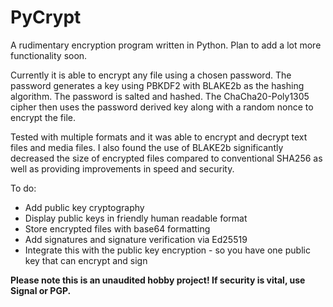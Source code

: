 # PyCrypt

A rudimentary encryption program written in Python. Plan to add a lot more functionality soon.

Currently it is able to encrypt any file using a chosen password. The password generates a key using PBKDF2 with BLAKE2b as the hashing algorithm. The password is salted and hashed. The ChaCha20-Poly1305 cipher then uses the password derived key along with a random nonce to encrypt the file.

Tested with multiple formats and it was able to encrypt and decrypt text files and media files. I also found the use of BLAKE2b significantly decreased the size of encrypted files compared to conventional SHA256 as well as providing improvements in speed and security.

To do:

* Add public key cryptography
* Display public keys in friendly human readable format
* Store encrypted files with base64 formatting
* Add signatures and signature verification via Ed25519
* Integrate this with the public key encryption - so you have one public key that can encrypt and sign

**Please note this is an unaudited hobby project! If security is vital, use Signal or PGP.**
